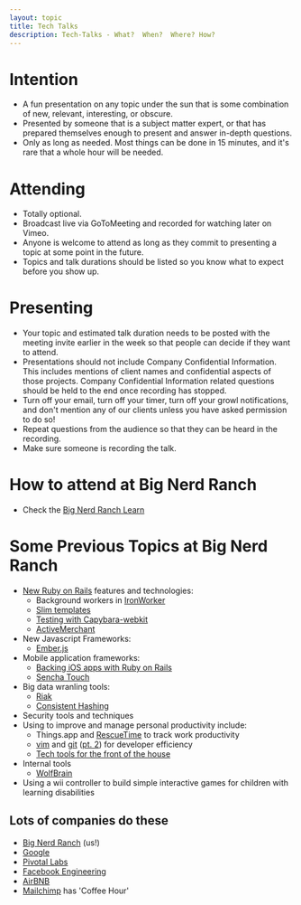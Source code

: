 ```yaml
---
layout: topic
title: Tech Talks
description: Tech-Talks - What?  When?  Where? How?
---
```


# Intention

* A fun presentation on any topic under the sun that is some combination of new,
  relevant, interesting, or obscure.
* Presented by someone that is a subject matter expert, or that has prepared
  themselves enough to present and answer in-depth questions.
* Only as long as needed. Most things can be done in 15 minutes, and it's rare
  that a whole hour will be needed.

# Attending

* Totally optional.
* Broadcast live via GoToMeeting and recorded for watching later on Vimeo.
* Anyone is welcome to attend as long as they commit to presenting a topic at
  some point in the future.
* Topics and talk durations should be listed so you know what to expect before
  you show up.

# Presenting

* Your topic and estimated talk duration needs to be posted with the meeting
  invite earlier in the week so that people can decide if they want to attend.
* Presentations should not include Company Confidential Information. This
  includes mentions of client names and confidential aspects of those projects.
  Company Confidential Information related questions should be held to the end
  once recording has stopped.
* Turn off your email, turn off your timer, turn off your growl notifications,
  and don't mention any of our clients unless you have asked permission to do
  so!
* Repeat questions from the audience so that they can be heard in the recording.
* Make sure someone is recording the talk.

# How to attend at Big Nerd Ranch

* Check the [Big Nerd Ranch Learn](http://learn.bignerdranch.com/)

# Some Previous Topics at Big Nerd Ranch

* [New Ruby on Rails](https://vimeo.com/33167318) features and technologies:
  * Background workers in [IronWorker](https://vimeo.com/37828341)
  * [Slim templates](https://vimeo.com/33802242)
  * [Testing with Capybara-webkit](https://vimeo.com/33800268)
  * [ActiveMerchant](https://vimeo.com/33426461)
* New Javascript Frameworks:
  * [Ember.js](https://vimeo.com/34140713)
* Mobile application frameworks:
  * [Backing iOS apps with Ruby on Rails](https://vimeo.com/36161295)
  * [Sencha Touch](https://vimeo.com/33167565)
* Big data wranling tools:
  * [Riak](https://vimeo.com/35399109)
  * [Consistent Hashing](https://vimeo.com/36985167)
* Security tools and techniques
* Using to improve and manage personal productivity include:
  * Things.app and [RescueTime](https://vimeo.com/34675969) to track work
    productivity
  * [vim](https://vimeo.com/33166409) and [git](https://vimeo.com/33165748)
    ([pt. 2](https://vimeo.com/33166064)) for developer efficiency
  * [Tech tools for the front of the house](https://vimeo.com/37395400)
* Internal tools
  * [WolfBrain](https://vimeo.com/37822445)
* Using a wii controller to build simple interactive games for children with
  learning disabilities
  
  
## Lots of companies do these
* [Big Nerd Ranch](vimeo.com/bignerdranch/videos)  (us!)
* [Google](http://www.youtube.com/user/GoogleTechTalks/featured)
* [Pivotal Labs](http://pivotallabs.com/talks)
* [Facebook Engineering](https://www.facebook.com/Engineering/app_260691170608423)
* [AirBNB](https://www.airbnb.com/techtalks)
* [Mailchimp](http://mailchimp.com/about/coffee-hour/) has 'Coffee Hour'
